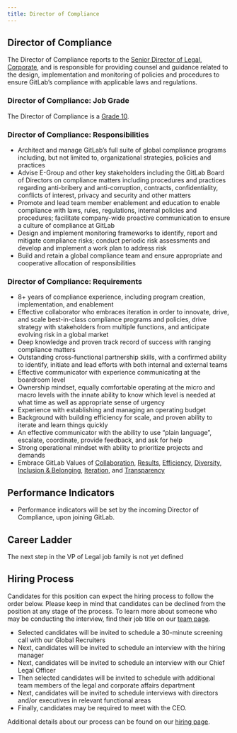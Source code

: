```yaml
---
title: Director of Compliance
---
```

## Director of Compliance

The Director of Compliance reports to the [Senior Director of Legal, Corporate](https://about.gitlab.com/job-families/legal-and-corporate-affairs/director-legal-us/#senior-director-legal), and is responsible for providing counsel and guidance related to the design, implementation and monitoring of policies and procedures to ensure GitLab’s compliance with applicable laws and regulations.

### Director of Compliance: Job Grade

The Director of Compliance is a [Grade 10](https://about.gitlab.com/handbook/total-rewards/compensation/compensation-calculator/#gitlab-job-grades).

### Director of Compliance: Responsibilities

- Architect and manage GitLab’s full suite of global compliance programs including, but not limited to, organizational strategies, policies and practices
- Advise E-Group and other key stakeholders including the GitLab Board of Directors on compliance matters including procedures and practices regarding anti-bribery and anti-corruption, contracts, confidentiality, conflicts of interest, privacy and security and other matters
- Promote and lead team member enablement and education to enable compliance with laws, rules, regulations, internal policies and procedures; facilitate company-wide proactive communication to ensure a culture of compliance at GitLab
- Design and implement monitoring frameworks to identify, report and mitigate compliance risks; conduct periodic risk assessments and develop and implement a work plan to address risk
- Build and retain a global compliance team and ensure appropriate and cooperative allocation of responsibilities

### Director of Compliance: Requirements

- 8+ years of compliance experience, including program creation, implementation, and enablement
- Effective collaborator who embraces iteration in order to innovate, drive, and scale best-in-class compliance programs and policies, drive strategy with stakeholders from multiple functions, and anticipate evolving risk in a global market
- Deep knowledge and proven track record of success with ranging compliance matters
- Outstanding cross-functional partnership skills, with a confirmed ability to identify, initiate and lead efforts with both internal and external teams
- Effective communicator with experience communicating at the boardroom level
- Ownership mindset, equally comfortable operating at the micro and macro levels with the innate ability to know which level is needed at what time as well as appropriate sense of urgency
- Experience with establishing and managing an operating budget
- Background with building efficiency for scale, and proven ability to iterate and learn things quickly
- An effective communicator with the ability to use “plain language”, escalate, coordinate, provide feedback, and ask for help
- Strong operational mindset with ability to prioritize projects and demands
- Embrace GitLab Values of [Collaboration](/handbook/values/#collaboration), [Results](/handbook/values/#results), [Efficiency](/handbook/values/#efficiency), [Diversity, Inclusion & Belonging](/handbook/values/#diversity-inclusion), [Iteration](/handbook/values/#iteration), and [Transparency](/handbook/values/#transparency)

## Performance Indicators

- Performance indicators will be set by the incoming Director of Compliance, upon joining GitLab.

## Career Ladder

The next step in the VP of Legal job family is not yet defined

## Hiring Process

Candidates for this position can expect the hiring process to follow the order below. Please keep in mind that candidates can be declined from the position at any stage of the process. To learn more about someone who may be conducting the interview, find their job title on our [team page](https://about.gitlab.com/company/team/).

- Selected candidates will be invited to schedule a 30-minute screening call with our Global Recruiters
- Next, candidates will be invited to schedule an interview with the hiring manager
- Next, candidates will be invited to schedule an interview with our Chief Legal Officer
- Then selected candidates will be invited to schedule with additional team members of the legal and corporate affairs department
- Next, candidates will be invited to schedule interviews with directors and/or executives in relevant functional areas
- Finally, candidates may be required to meet with the CEO.

Additional details about our process can be found on our [hiring page](https://about.gitlab.com/handbook/hiring/).
